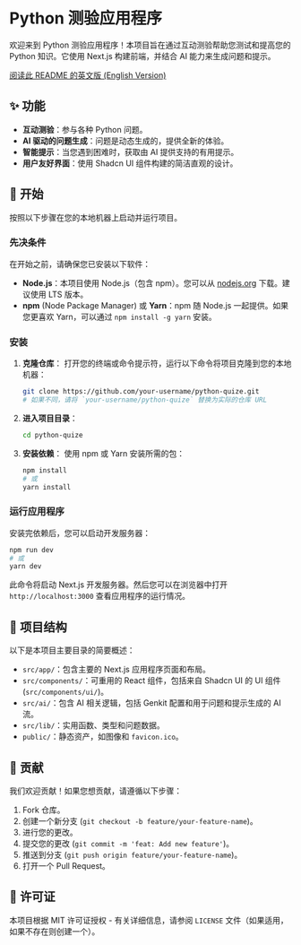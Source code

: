 # Python 测验应用程序

欢迎来到 Python 测验应用程序！本项目旨在通过互动测验帮助您测试和提高您的 Python 知识。它使用 Next.js 构建前端，并结合 AI 能力来生成问题和提示。

[阅读此 README 的英文版 (English Version)](./README.md)

## ✨ 功能

*   **互动测验**：参与各种 Python 问题。
*   **AI 驱动的问题生成**：问题是动态生成的，提供全新的体验。
*   **智能提示**：当您遇到困难时，获取由 AI 提供支持的有用提示。
*   **用户友好界面**：使用 Shadcn UI 组件构建的简洁直观的设计。

## 🚀 开始

按照以下步骤在您的本地机器上启动并运行项目。

### 先决条件

在开始之前，请确保您已安装以下软件：

*   **Node.js**：本项目使用 Node.js（包含 npm）。您可以从 [nodejs.org](https://nodejs.org/) 下载。建议使用 LTS 版本。
*   **npm** (Node Package Manager) 或 **Yarn**：npm 随 Node.js 一起提供。如果您更喜欢 Yarn，可以通过 `npm install -g yarn` 安装。

### 安装

1.  **克隆仓库**：
    打开您的终端或命令提示符，运行以下命令将项目克隆到您的本地机器：
    ```bash
    git clone https://github.com/your-username/python-quize.git
    # 如果不同，请将 `your-username/python-quize` 替换为实际的仓库 URL
    ```
2.  **进入项目目录**：
    ```bash
    cd python-quize
    ```
3.  **安装依赖**：
    使用 npm 或 Yarn 安装所需的包：
    ```bash
    npm install
    # 或
    yarn install
    ```

### 运行应用程序

安装完依赖后，您可以启动开发服务器：

```bash
npm run dev
# 或
yarn dev
```

此命令将启动 Next.js 开发服务器。然后您可以在浏览器中打开 `http://localhost:3000` 查看应用程序的运行情况。

## 📂 项目结构

以下是本项目主要目录的简要概述：

*   `src/app/`：包含主要的 Next.js 应用程序页面和布局。
*   `src/components/`：可重用的 React 组件，包括来自 Shadcn UI 的 UI 组件 (`src/components/ui/`)。
*   `src/ai/`：包含 AI 相关逻辑，包括 Genkit 配置和用于问题和提示生成的 AI 流。
*   `src/lib/`：实用函数、类型和问题数据。
*   `public/`：静态资产，如图像和 `favicon.ico`。

## 🤝 贡献

我们欢迎贡献！如果您想贡献，请遵循以下步骤：

1.  Fork 仓库。
2.  创建一个新分支 (`git checkout -b feature/your-feature-name`)。
3.  进行您的更改。
4.  提交您的更改 (`git commit -m 'feat: Add new feature'`)。
5.  推送到分支 (`git push origin feature/your-feature-name`)。
6.  打开一个 Pull Request。

## 📄 许可证

本项目根据 MIT 许可证授权 - 有关详细信息，请参阅 `LICENSE` 文件（如果适用，如果不存在则创建一个）。
